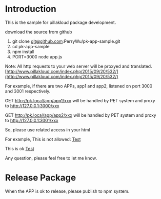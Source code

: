 
# Introduction

This is the sample for pillakloud package development.

download the source from github

1. git clone git@github.com:PerryWu/pk-app-sample.git
2. cd pk-app-sample
3. npm install
4. PORT=3000 node app.js

Note:
All http requests to your web server will be proxyed and translated.
[http://www.pillakloud.com/index.php/2015/09/20/532/](http://www.pillakloud.com/index.php/2015/09/20/532/)

For example, if there are two APPs, app1 and app2, listened on port 3000 and 3001 respectively.

GET http://pk.local/app/app1/xxx 
	will be handled by PET system and proxy to http://127.0.0.1:3000/xxx

GET http://pk.local/app/app2/xxx 
	will be handled by PET system and proxy to http://127.0.0.1:3001/xxx

So, please use related access in your html

For example, 
This is not allowed:
	<a href="/test.jpg">Test</a> 

This is ok
	<a href="test.jpg">Test</a> 

Any question, please feel free to let me know.

# Release Package

When the APP is ok to release, please publish to npm system.

